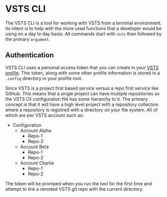 # VSTS CLI

The VSTS CLI is a tool for working with VSTS from a terminal environment. Its intent is to help with the more used functions that a developer would be using on a day to day basis. All commands start with `vsts` then followed by the primary `argument`.

## Authentication

VSTS CLI uses a personal access token that you can create in your [VSTS profile](https://www.visualstudio.com/en-us/docs/setup-admin/team-services/use-personal-access-tokens-to-authenticate). This token, along with some other profile information is stored in a `.config` directory in your profile root.

Since VSTS is a project first based service versus a repo first service like GitHub. This means that a single project can have multiple repostiories so the VSTS Cli configuration file has some hierarchy to it. The primary concept is that it will have a high level project with a repository collection where a repository is registred with a directory on your file system. All of which are per VSTS account such as:

- Configuration
  - Account Alpha
    - Repo-1
    - Repo-2
  - Account Beta
    - Repo-1
    - Repo-2
  - Account Charlie
    - Repo-1
    - Repo-2

The token will be promped when you run the tool for the first time and attempt to link a remoted VSTS git repo with the current directory.

